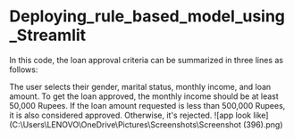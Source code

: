 # Deploying_rule_based_model_using_Streamlit
In this code, the loan approval criteria can be summarized in three lines as follows:

The user selects their gender, marital status, monthly income, and loan amount.
To get the loan approved, the monthly income should be at least 50,000 Rupees.
If the loan amount requested is less than 500,000 Rupees, it is also considered approved. Otherwise, it's rejected.
![app look like](C:\Users\LENOVO\OneDrive\Pictures\Screenshots\Screenshot (396).png)
